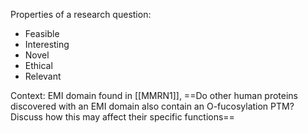 Properties of a research question:

- Feasible
- Interesting
- Novel
- Ethical
- Relevant

Context: EMI domain found in [[MMRN1]],
==Do other human proteins discovered with an EMI domain also contain an O-fucosylation PTM? Discuss how this may affect their specific functions==